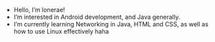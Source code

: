 - Hello, I’m lonerae!
- I’m interested in Android development, and Java generally.
- I’m currently learning Networking in Java, HTML and CSS, as well as how to use Linux effectively haha

<!---
lonerae/lonerae is a ✨ special ✨ repository because its `README.md` (this file) appears on your GitHub profile.
You can click the Preview link to take a look at your changes.
--->
